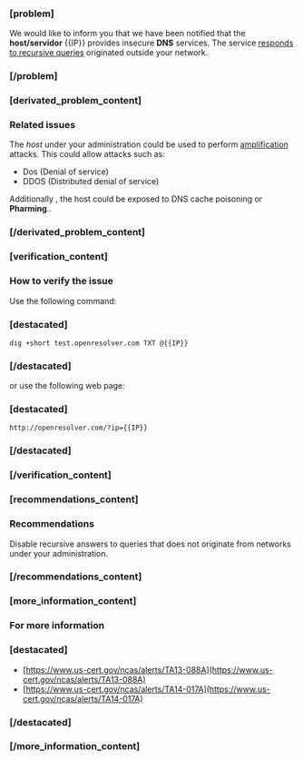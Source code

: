 ### [problem]
We would like to inform you that we have been notified that the **host/servidor** {{IP}} provides insecure **DNS** services. The service  [responds to recursive queries](https://www.us-cert.gov/ncas/alerts/TA13-088A) originated outside your network.
### [/problem]

### [derivated_problem_content]
### Related issues

The *host* under your administration could be used to perform [amplification](https://www.us-cert.gov/ncas/alerts/TA14-017A) attacks. This could allow attacks such as:

* Dos (Denial of service)
* DDOS (Distributed denial of service)

Additionally , the host could be exposed to DNS cache poisoning or **Pharming**..

### [/derivated_problem_content]

### [verification_content]
### How to verify the issue

Use the following command:
### [destacated]
    dig +short test.openresolver.com TXT @{{IP}}
### [/destacated]
or use the following web page:
### [destacated]
    http://openresolver.com/?ip={{IP}}
### [/destacated]

### [/verification_content]
### [recommendations_content]

### Recommendations

Disable recursive answers to queries that does not originate from networks under your administration.

### [/recommendations_content]

### [more_information_content]

### For more information
### [destacated]
* [https://www.us-cert.gov/ncas/alerts/TA13-088A](https://www.us-cert.gov/ncas/alerts/TA13-088A)
* [https://www.us-cert.gov/ncas/alerts/TA14-017A](https://www.us-cert.gov/ncas/alerts/TA14-017A)

### [/destacated]
### [/more_information_content]
